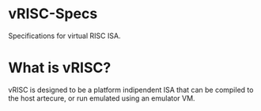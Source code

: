# vRISC-Specs
Specifications for virtual RISC ISA.

# What is vRISC?
vRISC is designed to be a platform indipendent ISA that can be compiled to the host artecure, or run emulated using an emulator VM.
